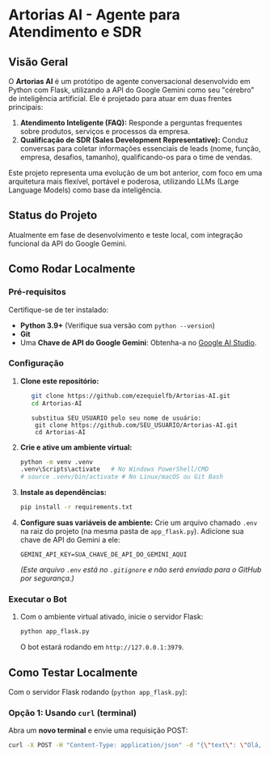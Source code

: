 # Artorias AI - Agente para Atendimento e SDR

## Visão Geral

O **Artorias AI** é um protótipo de agente conversacional desenvolvido em Python com Flask, utilizando a API do Google Gemini como seu "cérebro" de inteligência artificial. Ele é projetado para atuar em duas frentes principais:

1.  **Atendimento Inteligente (FAQ):** Responde a perguntas frequentes sobre produtos, serviços e processos da empresa.
2.  **Qualificação de SDR (Sales Development Representative):** Conduz conversas para coletar informações essenciais de leads (nome, função, empresa, desafios, tamanho), qualificando-os para o time de vendas.

Este projeto representa uma evolução de um bot anterior, com foco em uma arquitetura mais flexível, portável e poderosa, utilizando LLMs (Large Language Models) como base da inteligência.

## Status do Projeto

Atualmente em fase de desenvolvimento e teste local, com integração funcional da API do Google Gemini.

## Como Rodar Localmente

### Pré-requisitos

Certifique-se de ter instalado:

* **Python 3.9+** (Verifique sua versão com `python --version`)
* **Git**
* Uma **Chave de API do Google Gemini**: Obtenha-a no [Google AI Studio](https://aistudio.google.com/apikeys).

### Configuração

1.  **Clone este repositório:**
    ```bash
       git clone https://github.com/ezequielfb/Artorias-AI.git
       cd Artorias-AI
    ```
    ```se você fez um fork para sua conta do GitHub,
       substitua SEU_USUARIO pelo seu nome de usuário:
        git clone https://github.com/SEU_USUARIO/Artorias-AI.git
        cd Artorias-AI
    ```

2.  **Crie e ative um ambiente virtual:**
    ```bash
    python -m venv .venv
    .venv\Scripts\activate   # No Windows PowerShell/CMD
    # source .venv/bin/activate # No Linux/macOS ou Git Bash
    ```

3.  **Instale as dependências:**
    ```bash
    pip install -r requirements.txt
    ```

4.  **Configure suas variáveis de ambiente:**
    Crie um arquivo chamado `.env` na raiz do projeto (na mesma pasta de `app_flask.py`).
    Adicione sua chave de API do Gemini a ele:
    ```
    GEMINI_API_KEY=SUA_CHAVE_DE_API_DO_GEMINI_AQUI
    ```
    *(Este arquivo `.env` está no `.gitignore` e não será enviado para o GitHub por segurança.)*

### Executar o Bot

1.  Com o ambiente virtual ativado, inicie o servidor Flask:
    ```bash
    python app_flask.py
    ```
    O bot estará rodando em `http://127.0.0.1:3979`.

## Como Testar Localmente

Com o servidor Flask rodando (`python app_flask.py`):

### Opção 1: Usando `curl` (terminal)

Abra um **novo terminal** e envie uma requisição POST:

```bash
curl -X POST -H "Content-Type: application/json" -d "{\"text\": \"Olá, Artorias!\"}" http://localhost:3979/api/messages